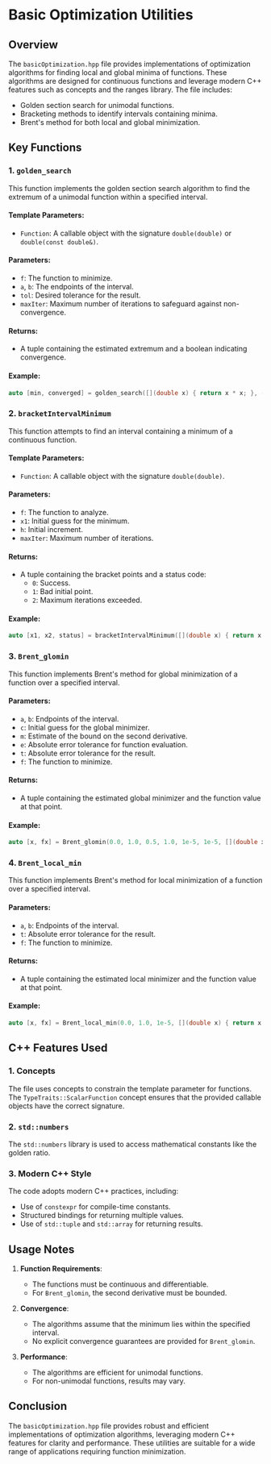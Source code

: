 # Basic Optimization Utilities

## Overview
The `basicOptimization.hpp` file provides implementations of optimization algorithms for finding local and global minima of functions. These algorithms are designed for continuous functions and leverage modern C++ features such as concepts and the ranges library. The file includes:

- Golden section search for unimodal functions.
- Bracketing methods to identify intervals containing minima.
- Brent's method for both local and global minimization.

## Key Functions

### 1. `golden_search`
This function implements the golden section search algorithm to find the extremum of a unimodal function within a specified interval.

#### Template Parameters:
- `Function`: A callable object with the signature `double(double)` or `double(const double&)`.

#### Parameters:
- `f`: The function to minimize.
- `a`, `b`: The endpoints of the interval.
- `tol`: Desired tolerance for the result.
- `maxIter`: Maximum number of iterations to safeguard against non-convergence.

#### Returns:
- A tuple containing the estimated extremum and a boolean indicating convergence.

#### Example:
```cpp
auto [min, converged] = golden_search([](double x) { return x * x; }, -1.0, 1.0);
```

### 2. `bracketIntervalMinimum`
This function attempts to find an interval containing a minimum of a continuous function.

#### Template Parameters:
- `Function`: A callable object with the signature `double(double)`.

#### Parameters:
- `f`: The function to analyze.
- `x1`: Initial guess for the minimum.
- `h`: Initial increment.
- `maxIter`: Maximum number of iterations.

#### Returns:
- A tuple containing the bracket points and a status code:
  - `0`: Success.
  - `1`: Bad initial point.
  - `2`: Maximum iterations exceeded.

#### Example:
```cpp
auto [x1, x2, status] = bracketIntervalMinimum([](double x) { return x * x; }, 0.0);
```

### 3. `Brent_glomin`
This function implements Brent's method for global minimization of a function over a specified interval.

#### Parameters:
- `a`, `b`: Endpoints of the interval.
- `c`: Initial guess for the global minimizer.
- `m`: Estimate of the bound on the second derivative.
- `e`: Absolute error tolerance for function evaluation.
- `t`: Absolute error tolerance for the result.
- `f`: The function to minimize.

#### Returns:
- A tuple containing the estimated global minimizer and the function value at that point.

#### Example:
```cpp
auto [x, fx] = Brent_glomin(0.0, 1.0, 0.5, 1.0, 1e-5, 1e-5, [](double x) { return x * x; });
```

### 4. `Brent_local_min`
This function implements Brent's method for local minimization of a function over a specified interval.

#### Parameters:
- `a`, `b`: Endpoints of the interval.
- `t`: Absolute error tolerance for the result.
- `f`: The function to minimize.

#### Returns:
- A tuple containing the estimated local minimizer and the function value at that point.

#### Example:
```cpp
auto [x, fx] = Brent_local_min(0.0, 1.0, 1e-5, [](double x) { return x * x; });
```

## C++ Features Used

### 1. **Concepts**
The file uses concepts to constrain the template parameter for functions. The `TypeTraits::ScalarFunction` concept ensures that the provided callable objects have the correct signature.

### 2. **`std::numbers`**
The `std::numbers` library is used to access mathematical constants like the golden ratio.

### 3. **Modern C++ Style**
The code adopts modern C++ practices, including:
- Use of `constexpr` for compile-time constants.
- Structured bindings for returning multiple values.
- Use of `std::tuple` and `std::array` for returning results.

## Usage Notes

1. **Function Requirements**:
   - The functions must be continuous and differentiable.
   - For `Brent_glomin`, the second derivative must be bounded.

2. **Convergence**:
   - The algorithms assume that the minimum lies within the specified interval.
   - No explicit convergence guarantees are provided for `Brent_glomin`.

3. **Performance**:
   - The algorithms are efficient for unimodal functions.
   - For non-unimodal functions, results may vary.

## Conclusion
The `basicOptimization.hpp` file provides robust and efficient implementations of optimization algorithms, leveraging modern C++ features for clarity and performance. These utilities are suitable for a wide range of applications requiring function minimization.